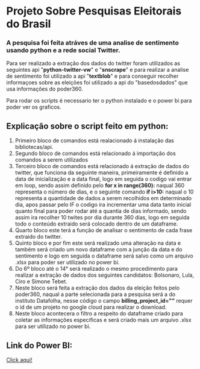 # Projeto Sobre Pesquisas Eleitorais do Brasil

### A pesquisa foi feita atráves de uma analise de sentimento usando python e a rede social Twitter.

Para ser realizado a extração dos dados do twitter foram utilizados as seguintes api "__python-twitter-vw__" e "__snscrape__" e para realizar a analise de sentimento foi utilizado a api "__textblob__" e para conseguir recolher informaçoes sobre as eleições foi utilizado a api do "basedosdados" que usa informações do poder360.

Para rodar os scripts é necessario ter o python instalado e o power bi para poder ver os graficos.

## Explicação sobre o script feito em python:

1. Primeiro bloco de comandos está realacionado á instalação das bibliotecas/api.
2. Segundo bloco de comandos está relacionado á importação dos comandos a serem utilizados
3. Terceiro bloco de comandos está relacionado á extração de dados do twitter, que funciona da seguinte maneira, primeiramente é definido a data de inicialização e a data final, logo em seguida o codigo vai entrar em loop, sendo assim definido pelo __for x in range(360):__ naqual 360 representa o número de dias, e o seguinte comando __if i>10:__ naqual o 10 representa a quantidade de dados a serem recolhidos em determinado dia, apos passar pelo IF o codigo ira incrementar uma data tanto inicial quanto final para poder rodar até a quantia de dias informado, sendo assim ira recolher 10 twites por dia durante 360 dias, logo em seguida todo o conteúdo extraido será colocado dentro de um dataframe.
4. Quarto bloco este terá a função de analisar o sentimento de cada frase extraido do twitter.
5. Quinto bloco e por fim este será realizado uma alteração na data e também será criado um novo dataframe com a junção da data e do sentimento e logo em seguida o dataframe será salvo como um arquivo .xlsx para poder ser utilizado no power bi.
6. Do 6º bloco até o 14° será realizado o mesmo procedimento para realizar a extração de dados dos seguintes candidatos: Bolsonaro, Lula, Ciro e Simone Tebet.
7. Neste bloco será feita a extração dos dados da eleição feitos pelo poder360, naqual a parte selecionada para a pesquisa será a do instituto Datafolha, nesse código o campo __billing_project_id=""__ requer o id de um projeto no google cloud para realizar o download.
8. Neste bloco acontecera o filtro a respeito do dataframe criado para coletar as informações especificas e será criado mais um arquivo .xlsx para ser utilizado no power bi.
## Link do Power BI:

<a href="https://app.powerbi.com/view?r=eyJrIjoiNzlmZDJjYTEtMWZmOS00M2ZlLTk5OWMtZTA4ZmIzOTNlMjAxIiwidCI6IjA0OTM1NTdlLTViYjQtNDVmOS1iNmRkLTdiMjI1OWYzYzMzOCJ9&pageName=ReportSection16c7b219a6672a80e4b2">Click aqui!</a>

